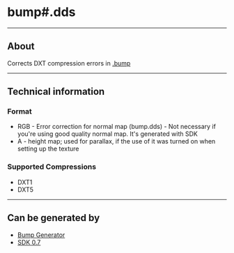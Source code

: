 # bump#.dds

___

## About

Corrects DXT compression errors in [.bump](bump.md)

___

## Technical information

### Format

- RGB - Error correction for normal map (bump.dds) - Not necessary if you're using good quality normal map. It's generated with SDK
- A - height map; used for parallax, if the use of it was turned on when setting up the texture

### Supported Compressions

- DXT1
- DXT5

___

## Can be generated by

- [Bump Generator](../../modding-tools/bump-generator.md)
- [SDK 0.7](../../sdk/index.html)
